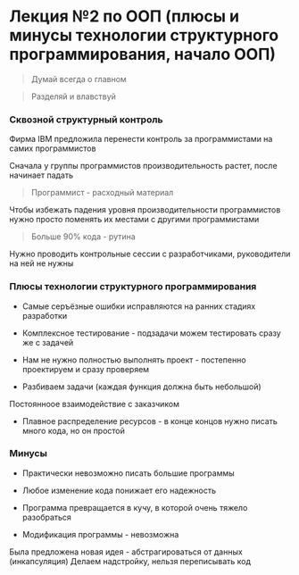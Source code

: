 # Лекция №2 по ООП (плюсы и минусы технологии структурного программирования, начало ООП)

> Думай всегда о главном

> Разделяй и влавствуй

### Сквозной структурный контроль

Фирма IBM предложила перенести контроль за программистами на самих программистов

Сначала у группы программистов производительность растет, после начинает падать

> Программист - расходный материал

Чтобы избежать падения уровня производительности программистов нужно просто поменять их местами с другими программистами

> Больше 90% кода - рутина

Нужно проводить контрольные сессии с разработчиками, руководители на ней не нужны

### Плюсы технологии структурного программирования

* Самые серъёзные ошибки исправляются на ранних стадиях разработки

* Комплексное тестирование - подзадачи можем тестировать сразу же с задачей

* Нам не нужно полностью выполнять проект - постепенно проектируем и сразу проверяем

* Разбиваем задачи (каждая функция должна быть небольшой)

Постоянноое взаимодействие с заказчиком

* Плавное распределение ресурсов - в конце концов нужно писать много кода, но он простой

### Минусы

* Практически невозможно писать большие программы

* Любое изменение кода понижает его надежность

* Программа превращается в кучу, в которой очень тяжело разобраться

* Модификация программы - невозможна

Была предложена новая идея - абстрагироваться от данных (инкапсуляция)
Делаем надстройку, нельзя переписывать код